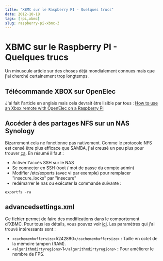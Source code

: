 ```yaml
---
title: "XBMC sur le Raspberry PI - Quelques trucs"
date: 2012-10-18
tags: [rpi,xbmc]
slug: raspberry-pi-xbmc-3
---
```

# XBMC sur le Raspberry PI - Quelques trucs

Un minuscule article sur des choses déjà mondialement connues mais que j'ai cherché certainement trop longtemps.

## Télécommande XBOX sur OpenElec

J'ai fait l'article en anglais mais cela devrait être lisible par tous :
[How to use an Xbox remote with OpenElec on a Raspberry Pi](/en/tips/raspberry-pi-openelec-xbox-dongle)

## Accéder à des partages NFS sur un NAS Synology

Bizarrement cela ne fonctionne pas nativement. Comme le protocole NFS est censé être plus efficace que SAMBA, j'ai creusé un peu plus pour trouver [ça](http://wiki.xbmc.org/index.php?title=NFS#Synology). En résumé il faut :

* Activer l'accès SSH sur le NAS
* Se connecter en SSH (root / mot de passe du compte admin)
* Modifier /etc/exports (avec vi par exemple) pour remplacer "insecure_locks" par "insecure"
* redémarrer le nas ou exécuter la commande suivante : 

```
exportfs -ra
```

## advancedsettings.xml

Ce fichier permet de faire des modifications dans le comportement d'XBMC. Pour tous les détails, vous pouvez voir [ici](http://wiki.xbmc.org/index.php?title=Userdata/advancedsettings.xml). Les paramètres qui j'ai trouvé intéressants sont :

* `<cachemembuffersize>`5242880`</cachemembuffersize>` : Taille en octet de la mémoire tampon (RAM).
* `<algorithmdirtyregions>`1`</algorithmdirtyregions>` : Pour améliorer le nombre de FPS.



